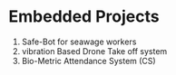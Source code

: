 # Embedded Projects

1. Safe-Bot for seawage workers
2. vibration Based Drone Take off system
3. Bio-Metric Attendance System (CS)
